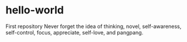 # hello-world
First repository
Never forget the idea of thinking, novel, self-awareness, self-control, focus, appreciate, self-love, and pangpang.
